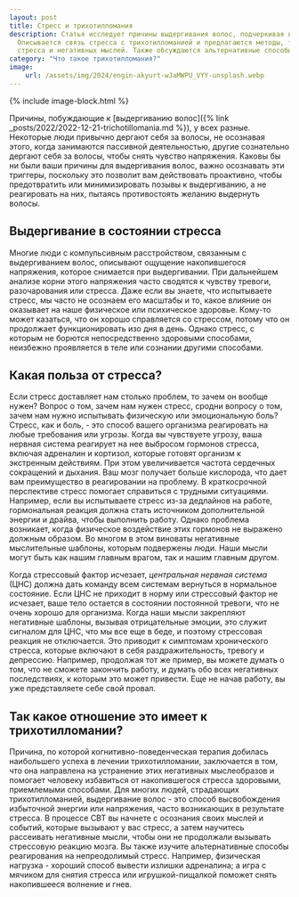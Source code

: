 ```yaml
---
layout: post
title: Стресс и трихотилломания
description: Статья исследует причины выдергивания волос, подчеркивая важность осознания триггеров для предотвращения этого поведения.
  Описывается связь стресса с трихотилломанией и предлагаются методы, такие как когнитивно-поведенческая терапия, для снижения 
  стресса и негативных мыслей. Также обсуждаются альтернативные способы снятия напряжения, например, физическая активность и стрессовые игрушки.
category: "Что такое трихотилломания?"
image:
    url: /assets/img/2024/engin-akyurt-wJaMWPU_VYY-unsplash.webp
---
```



{% include image-block.html %}

Причины, побуждающие к [выдергиванию волос]({% link _posts/2022/2022-12-21-trichotillomania.md %}), у всех разные. Некоторые люди привычно дергают себя за волосы, не осознавая этого,
когда занимаются пассивной деятельностью, другие сознательно дергают себя за волосы, чтобы снять чувство напряжения. Каковы бы ни
были ваши причины для выдергивания волос, важно осознавать эти триггеры, поскольку это позволит вам действовать проактивно, 
чтобы предотвратить или минимизировать позывы к выдергиванию, а не реагировать на них, пытаясь противостоять желанию выдернуть волосы.

## Выдергивание в состоянии стресса

Многие люди с компульсивным расстройством, связанным с выдергиванием волос, описывают ощущение накопившегося напряжения, которое снимается
при выдергивании. При дальнейшем анализе корни этого напряжения часто сводятся к чувству тревоги, разочарования или стресса. Даже если вы знаете, 
что испытываете стресс, мы часто не осознаем его масштабы и то, какое влияние он оказывает на наше физическое или психическое здоровье. 
Кому-то может казаться, что он хорошо справляется со стрессом, потому что он продолжает функционировать изо дня в день. Однако стресс, 
с которым не борются непосредственно здоровыми способами, неизбежно проявляется в теле или сознании другими способами.

## Какая польза от стресса?

Если стресс доставляет нам столько проблем, то зачем он вообще нужен? Вопрос о том, зачем нам нужен стресс, сродни вопросу о 
том, зачем нам нужно испытывать физическую или эмоциональную боль? Стресс, как и боль, - это способ вашего организма реагировать 
на любые требования или угрозы. Когда вы чувствуете угрозу, ваша нервная система реагирует на нее выбросом гормонов стресса, 
включая адреналин и кортизол, которые готовят организм к экстренным действиям. При этом увеличивается частота сердечных сокращений 
и дыхания. Ваш мозг получает больше кислорода, что дает вам преимущество в реагировании на проблему. В краткосрочной перспективе 
стресс помогает справиться с трудными ситуациями. Например, если вы испытываете стресс из-за дедлайнов на работе, гормональная реакция 
должна стать источником дополнительной энергии и драйва, чтобы выполнить работу. Однако проблема возникает, когда физическое воздействие 
этих гормонов не выражено должным образом. Во многом в этом виноваты негативные мыслительные шаблоны, которым подвержены люди. 
Наши мысли могут быть как нашим главным врагом, так и нашим главным другом.

Когда стрессовый фактор исчезает, *центральная нервная система* (ЦНС) должна дать команду всем системам вернуться в нормальное состояние. 
Если ЦНС не приходит в норму или стрессовый фактор не исчезает, ваше тело остается в состоянии постоянной тревоги, что не очень 
хорошо для организма. Когда наши мысли закрепляют негативные шаблоны, вызывая отрицательные эмоции, это служит сигналом для ЦНС, 
что мы все еще в беде, и поэтому стрессовая реакция не отключается. Это приводит к симптомам хронического стресса, которые включают
в себя раздражительность, тревогу и депрессию. Например, продолжая тот же пример, вы можете думать о том, что не сможете закончить 
работу, и думать обо всех негативных последствиях, к которым это может привести. Еще не начав работу, вы уже представляете себе свой провал.

## Так какое отношение это имеет к трихотилломании?

Причина, по которой когнитивно-поведенческая терапия добилась наибольшего успеха в лечении трихотилломании, заключается в том, что
она направлена на устранение этих негативных мыслеобразов и помогает человеку избавиться от накопившегося стресса здоровыми, 
приемлемыми способами. Для многих людей, страдающих трихотилломанией, выдергивание волос - это способ высвобождения избыточной
энергии или напряжения, часто возникающих в результате стресса. В процессе CBT вы начнете с осознания своих мыслей и событий,
которые вызывают у вас стресс, а затем научитесь рассеивать негативные мысли, чтобы они не продолжали вызывать стрессовую реакцию 
мозга. Вы также изучите альтернативные способы реагирования на непреодолимый стресс. Например, физическая нагрузка - хороший способ 
вывести излишки адреналина; а игра с мячиком для снятия стресса или игрушкой-пищалкой поможет снять накопившееся волнение и гнев.

